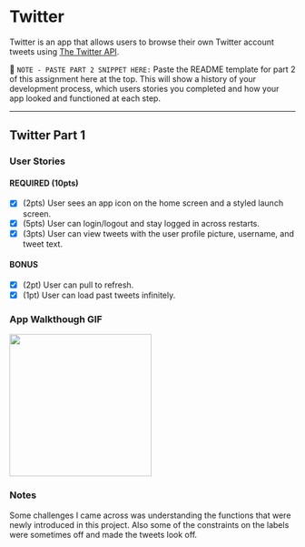 # Twitter

Twitter is an app that allows users to browse their own Twitter account tweets using [The Twitter API](https://developer.twitter.com/en/docs.html).

📝 `NOTE - PASTE PART 2 SNIPPET HERE:` Paste the README template for part 2 of this assignment here at the top. This will show a history of your development process, which users stories you completed and how your app looked and functioned at each step.

---

## Twitter Part 1

### User Stories

#### REQUIRED (10pts)
- [x] (2pts) User sees an app icon on the home screen and a styled launch screen.
- [x] (5pts) User can login/logout and stay logged in across restarts.
- [x] (3pts) User can view tweets with the user profile picture, username, and tweet text.

#### BONUS
- [x] (2pt) User can pull to refresh.
- [x] (1pt) User can load past tweets infinitely.

### App Walkthough GIF
<img src="http://g.recordit.co/5yExXazBfj.gif" width=250><br>

### Notes
Some challenges I came across was understanding the functions that were newly introduced in this project. Also some of the constraints on the labels were sometimes off and made the tweets look off.
